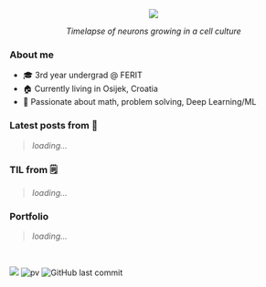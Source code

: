 <p align="center">
    <img src="https://i.redd.it/nfk7xvs6eka21.gif">
</p>

<p align="center"> 
    <i> Timelapse of neurons growing in a cell culture </i> 
</p>

### About me

- 🎓 3rd year undergrad @ FERIT
- 🏠 Currently living in Osijek, Croatia
- 💓 Passionate about math, problem solving, Deep Learning/ML

### Latest posts from 📝

> *loading...*

### TIL from 🗒

> *loading...*

### Portfolio

> *loading...*

<br>

[<img src="https://img.shields.io/badge/-LinkedIn-blue?style=flat&logo=linkedin" />](https://www.linkedin.com/in/zvonimirkonjevic/) 
![pv](https://pageview.vercel.app/?github_user=zvonimirkonjevic)
![GitHub last commit](https://img.shields.io/github/last-commit/zvonimirkonjevic/zvonimirkonjevic)